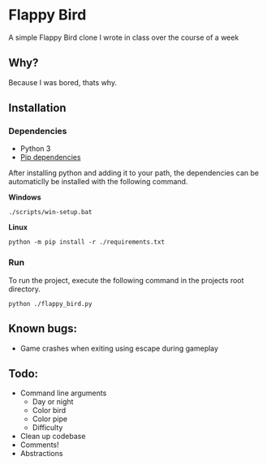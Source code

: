 # Flappy Bird

A simple Flappy Bird clone I wrote in class over the course of a week

## Why?

Because I was bored, thats why.

## Installation

### Dependencies

- Python 3
- [Pip dependencies](.requirements.txt)

After installing python and adding it to your path, the dependencies can be automaticlly be installed with the following command.

**Windows**
```
./scripts/win-setup.bat
```

**Linux**
```
python -m pip install -r ./requirements.txt
```

### Run

To run the project, execute the following command in the projects root directory.

```
python ./flappy_bird.py
```

## Known bugs:

- Game crashes when exiting using escape during gameplay

## Todo:

- Command line arguments
	- Day or night
	- Color bird
	- Color pipe
	- Difficulty
- Clean up codebase
- Comments!
- Abstractions

